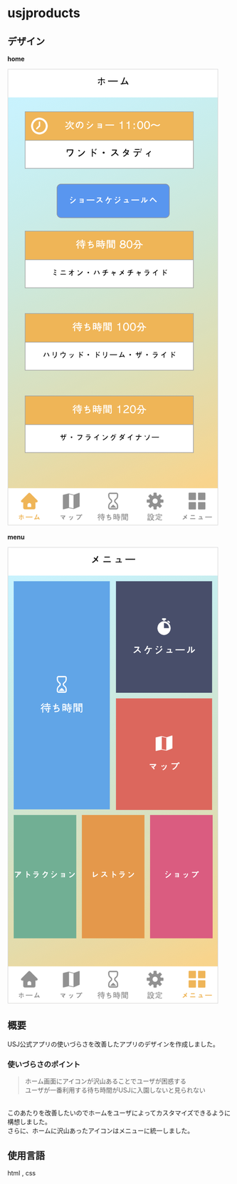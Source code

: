 # usjproducts

## デザイン

**home**
  
![home](images/sc_usj_home.png)
  
**menu**
  
![home](images/sc_usj_menu.png)

## 概要

USJ公式アプリの使いづらさを改善したアプリのデザインを作成しました。

### 使いづらさのポイント
> ホーム画面にアイコンが沢山あることでユーザが困惑する<br>
> ユーザが一番利用する待ち時間がUSJに入園しないと見られない

<br>
このあたりを改善したいのでホームをユーザによってカスタマイズできるように構想しました。<br>
さらに、ホームに沢山あったアイコンはメニューに統一しました。


## 使用言語
html , css
